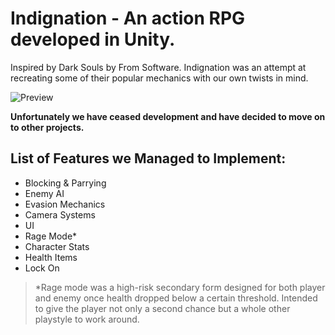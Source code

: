 # Indignation - An action RPG developed in Unity.

Inspired by Dark Souls by From Software.
Indignation was an attempt at recreating some of their popular mechanics with our own twists in mind.

![Preview](https://raw.githubusercontent.com/rgopaul/rgopaul.github.io/master/images/indig1.gif)

**Unfortunately we have ceased development and have decided to move on to other projects.**

## List of Features we Managed to Implement:
- Blocking & Parrying
- Enemy AI
- Evasion Mechanics
- Camera Systems
- UI
- Rage Mode*
- Character Stats
- Health Items
- Lock On

>*Rage mode was a high-risk secondary form designed for both player and enemy once health dropped below a certain threshold.
Intended to give the player not only a second chance but a whole other playstyle to work around.
